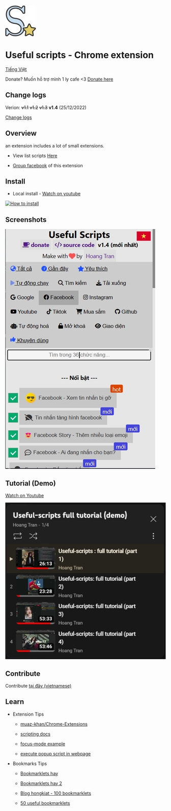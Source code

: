 ![Logo](/assets/icon128.png)

# Useful scripts - Chrome extension

[Tiếng Việt](./README.md)

Donate? Muốn hỗ trợ mình 1 ly cafe <3 [Donate here](https://github.com/HoangTran0410/HoangTran0410/blob/main/DONATE.md)

## Change logs 

Verion: <del>v1.1</del> <del>v1.2</del> <del>v1.3</del> **v1.4** (25/12/2022)

[Change logs](/md/CHANGELOGS.md)

## Overview

an extension includes a lot of small extensions.

- View list scripts [Here](./md/LIST_SCRIPTS_EN.md)

- [Group facebook](https://www.facebook.com/groups/1154059318582088) of this extension

## Install

- Local install - [Watch on youtube](https://www.youtube.com/watch?v=2wFTbDK80g0)

[![How to install](https://img.youtube.com/vi/2wFTbDK80g0/0.jpg)](https://www.youtube.com/watch?v=2wFTbDK80g0)

## Screenshots

![screenshot](./assets/screenshots/ScreensShot%202022-12-25%20at%2020.00.00.png)

## Tutorial (Demo) 

[Watch on Youtube](https://www.youtube.com/watch?v=rVbr2dJvVMI&list=PLcZcXUjIE-TS13z4sf1mdzZoc9RHB2djl)

[![Video Tutorial (Demo)](./assets/screenshots/Screenshot_3.png)](https://www.youtube.com/watch?v=rVbr2dJvVMI&list=PLcZcXUjIE-TS13z4sf1mdzZoc9RHB2djl)

## Contribute

Contribute [tại đây (vietnamese)](/md/CONTRIBUTE.md)

## Learn

- Extension Tips

  - [muaz-khan/Chrome-Extensions](https://github.com/muaz-khan/Chrome-Extensions)

  - [scripting docs](https://developer.chrome.com/docs/extensions/reference/scripting/)

  - [focus-mode example](https://github.com/GoogleChrome/chrome-extensions-samples/blob/main/tutorials/focus-mode/background.js)

  - [execute popup script in webpage](https://stackoverflow.com/questions/9515704/access-variables-and-functions-defined-in-page-context-using-a-content-script)

- Bookmarks Tips

  - [Bookmarklets hay](https://bookmarklet.vercel.app/)

  - [Bookmarklets hay 2](https://www.thetechbasket.com/most-useful-bookmarklets/)

  - [Blog hongkiat - 100 bookmarklets](https://www.hongkiat.com/blog/100-useful-bookmarklets-for-better-productivity-ultimate-list/)

  - [50 useful bookmarklets](https://www.wordzz.com/50-most-useful-bookmarklets/)
